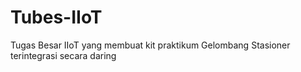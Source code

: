 # Tubes-IIoT
Tugas Besar IIoT yang membuat kit praktikum Gelombang Stasioner terintegrasi secara daring
